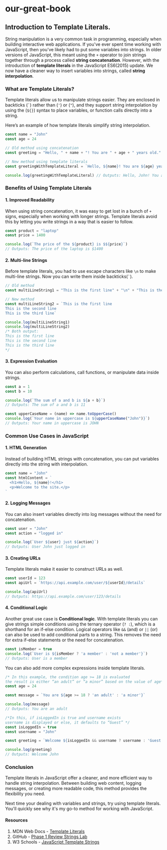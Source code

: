 # our-great-book

## Introduction to Template Literals.

String manipulation is a very common task in programming, especially when building interactive web applications. If you've ever spent time working with JavaScript, then you've likely had to put some variables into strings.
In older versions of JavaScript, this meant using the `+` operator to join strings together through a process called **string concatenation**. However, with the introduction of **template literals** in the JavaScript ES6(2015) update. We now have a cleaner way to insert variables into strings, called **string interpolation**.

### What are Template Literals?

Template literals allow us to manipulate strings easier. They are enclosed in backticks (`` ` ``) rather than (`'`) or (`"`), and they support string interpolation by using the (`${}`) syntax to place variables, or function calls directly into a string.

Here’s an example of how template literals simplify string interpolation.

```javascript
const name = "John"
const age = 24

// Old method using concatenation
const greeting = "Hello, " + name + "! You are " + age + " years old."

// New method using template literals
const greetingWithTemplateLiteral = `Hello, ${name}! You are ${age} years old.`

console.log(greetingWithTemplateLiteral) // Outputs: Hello, John! You are 24 years old.
```

### Benefits of Using Template Literals
#### 1. **Improved Readability**

When using string concatenation, it was easy to get lost in a bunch of `+` signs, especially when working with longer strings. Template literals avoid this by letting you write strings in a way that is easier to follow.

```javascript
const product = "laptop"
const price = 1400

console.log(`The price of the ${product} is $${price}`)
// Outputs: The price of the laptop is $1400
```

#### 2. **Multi-line Strings**

Before template literals, you had to use escape characters like `\n` to make multi-line strings. Now you can write them inside backticks(`` ` ``).

```javascript
// Old method
const multiLineString1 = "This is the first line" + "\n" + "This is the second line" + "\n" + "This is the third line"

// New method
const multiLineString2 = `This is the first line
This is the second line
This is the third line`

console.log(multiLineString1)
console.log(multiLineString2)
/* Both output:
This is the first line
This is the second line
This is the third line
*/
```

#### 3. **Expression Evaluation**

You can also perform calculations, call functions, or manipulate data inside strings.

```javascript
const a = 1
const b = 10

console.log(`The sum of a and b is ${a + b}`) 
// Outputs: The sum of a and b is 11

const upperCaseName = (name) => name.toUpperCase()
console.log(`Your name in uppercase is ${upperCaseName("John")}`)
// Outputs: Your name in uppercase is JOHN
```

### Common Use Cases in JavaScript

#### 1. **HTML Generation**

Instead of building HTML strings with concatenation, you can put variables directly into the string with interpolation.

```javascript
const name = "John"
const htmlContent = `
  <h1>Hello, ${name}!</h1>
  <p>Welcome to the site.</p>
`
```

#### 2. **Logging Messages**

You can also insert variables directly into log messages without the need for concatenation.

```javascript
const user = "John"
const action = "logged in"

console.log(`User ${user} just ${action}`)
// Outputs: User John just logged in
```

#### 3. **Creating URLs**

Template literals make it easier to construct URLs as well.

```javascript
const userId = 123
const apiUrl = `https://api.example.com/user/${userId}/details`

console.log(apiUrl)
// Outputs: https://api.example.com/user/123/details
```

#### 4. **Conditional Logic**
Another great use case is **Conditional logic**. With template literals you can give strings simple conditions using the ternary operator (`? :`), which is a shorthand for an if-else condition.
Logical operators like `&&` (and) or `||` (or) can also be used to add conditional parts to a string. This removes the need for extra if-else statements or the need for concatenation.

```javascript
const isMember = true
console.log(`User is ${isMember ? 'a member' : 'not a member'}`) 
// Outputs: User is a member
```
You can also add more complex expressions inside template literals.

```javascript
/* In this example, the condition age >= 18 is evaluated
the result is either “an adult” or “a minor” based on the value of age*/
const age = 24

const message = `You are ${age >= 18 ? 'an adult' : 'a minor'}`

console.log(message) 
// Outputs: You are an adult

/*In this, if isLoggedIn is true and username exists
username is displayed or else, it defaults to “Guest” */
const isLoggedIn = true
const username = "John"

const greeting = `Welcome ${isLoggedIn && username ? username : 'Guest'}`

console.log(greeting)
// Outputs: Welcome John
```

### Conclusion

Template literals in JavaScript offer a cleaner, and more efficient way to handle string interpolation. Between building web content, logging messages, or creating more readable code, this method provides the flexibility you need.

Next time your dealing with variables and strings, try using template literals. You'll quickly see why it's my go-to method for working with JavaScript.

#### Resources

1. MDN Web Docs - [Template Literals](https://developer.mozilla.org/en-US/docs/Web/JavaScript/Reference/Template_literals)
2. GitHub - [Phase 1 Review Strings Lab](https://github.com/learn-co-curriculum/phase-1-review-strings-lab/blob/master/README.md)
3. W3 Schools - [JavaScript Template Strings](https://www.w3schools.com/js/js_string_templates.asp)